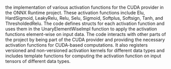 the implementation of various activation functions for the CUDA provider in the ONNX Runtime project. These activation functions include Elu, HardSigmoid, LeakyRelu, Relu, Selu, Sigmoid, Softplus, Softsign, Tanh, and ThresholdedRelu. The code defines structs for each activation function and uses them in the UnaryElementWiseImpl function to apply the activation functions element-wise on input data. The code interacts with other parts of the project by being part of the CUDA provider and providing the necessary activation functions for CUDA-based computations. It also registers versioned and non-versioned activation kernels for different data types and includes template functions for computing the activation function on input tensors of different data types.
